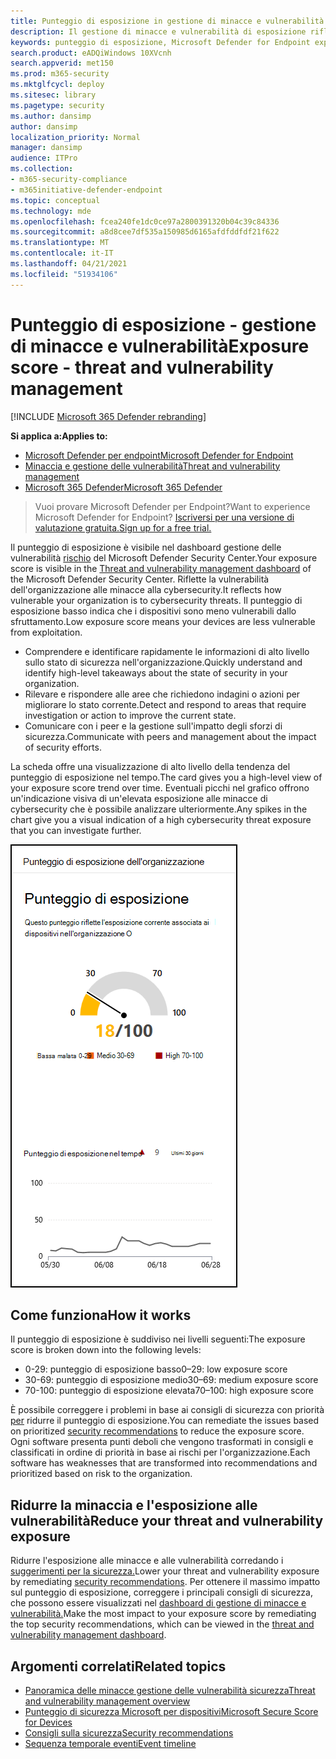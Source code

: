 ```yaml
---
title: Punteggio di esposizione in gestione di minacce e vulnerabilità
description: Il gestione di minacce e vulnerabilità di esposizione riflette la vulnerabilità dell'organizzazione alle minacce alla cybersecurity.
keywords: punteggio di esposizione, Microsoft Defender for Endpoint exposure score, Microsoft Defender for Endpoint tvm exposure score, organization exposure score, tvm organization exposure score, gestione di minacce e vulnerabilità, Microsoft Defender for Endpoint
search.product: eADQiWindows 10XVcnh
search.appverid: met150
ms.prod: m365-security
ms.mktglfcycl: deploy
ms.sitesec: library
ms.pagetype: security
ms.author: dansimp
author: dansimp
localization_priority: Normal
manager: dansimp
audience: ITPro
ms.collection:
- m365-security-compliance
- m365initiative-defender-endpoint
ms.topic: conceptual
ms.technology: mde
ms.openlocfilehash: fcea240fe1dc0ce97a2800391320b04c39c84336
ms.sourcegitcommit: a8d8cee7df535a150985d6165afdfddfdf21f622
ms.translationtype: MT
ms.contentlocale: it-IT
ms.lasthandoff: 04/21/2021
ms.locfileid: "51934106"
---
```

# <a name="exposure-score---threat-and-vulnerability-management"></a><span data-ttu-id="61803-104">Punteggio di esposizione - gestione di minacce e vulnerabilità</span><span class="sxs-lookup"><span data-stu-id="61803-104">Exposure score - threat and vulnerability management</span></span>

[!INCLUDE [Microsoft 365 Defender rebranding](../../includes/microsoft-defender.md)]

<span data-ttu-id="61803-105">**Si applica a:**</span><span class="sxs-lookup"><span data-stu-id="61803-105">**Applies to:**</span></span>

- [<span data-ttu-id="61803-106">Microsoft Defender per endpoint</span><span class="sxs-lookup"><span data-stu-id="61803-106">Microsoft Defender for Endpoint</span></span>](https://go.microsoft.com/fwlink/?linkid=2154037)
- [<span data-ttu-id="61803-107">Minaccia e gestione delle vulnerabilità</span><span class="sxs-lookup"><span data-stu-id="61803-107">Threat and vulnerability management</span></span>](next-gen-threat-and-vuln-mgt.md)
- [<span data-ttu-id="61803-108">Microsoft 365 Defender</span><span class="sxs-lookup"><span data-stu-id="61803-108">Microsoft 365 Defender</span></span>](https://go.microsoft.com/fwlink/?linkid=2118804)

><span data-ttu-id="61803-109">Vuoi provare Microsoft Defender per Endpoint?</span><span class="sxs-lookup"><span data-stu-id="61803-109">Want to experience Microsoft Defender for Endpoint?</span></span> [<span data-ttu-id="61803-110">Iscriversi per una versione di valutazione gratuita.</span><span class="sxs-lookup"><span data-stu-id="61803-110">Sign up for a free trial.</span></span>](https://www.microsoft.com/microsoft-365/windows/microsoft-defender-atp?ocid=docs-wdatp-portaloverview-abovefoldlink)

<span data-ttu-id="61803-111">Il punteggio di esposizione è visibile nel dashboard gestione delle vulnerabilità [rischio](tvm-dashboard-insights.md) del Microsoft Defender Security Center.</span><span class="sxs-lookup"><span data-stu-id="61803-111">Your exposure score is visible in the [Threat and vulnerability management dashboard](tvm-dashboard-insights.md) of the Microsoft Defender Security Center.</span></span> <span data-ttu-id="61803-112">Riflette la vulnerabilità dell'organizzazione alle minacce alla cybersecurity.</span><span class="sxs-lookup"><span data-stu-id="61803-112">It reflects how vulnerable your organization is to cybersecurity threats.</span></span> <span data-ttu-id="61803-113">Il punteggio di esposizione basso indica che i dispositivi sono meno vulnerabili dallo sfruttamento.</span><span class="sxs-lookup"><span data-stu-id="61803-113">Low exposure score means your devices are less vulnerable from exploitation.</span></span>

- <span data-ttu-id="61803-114">Comprendere e identificare rapidamente le informazioni di alto livello sullo stato di sicurezza nell'organizzazione.</span><span class="sxs-lookup"><span data-stu-id="61803-114">Quickly understand and identify high-level takeaways about the state of security in your organization.</span></span>
- <span data-ttu-id="61803-115">Rilevare e rispondere alle aree che richiedono indagini o azioni per migliorare lo stato corrente.</span><span class="sxs-lookup"><span data-stu-id="61803-115">Detect and respond to areas that require investigation or action to improve the current state.</span></span>
- <span data-ttu-id="61803-116">Comunicare con i peer e la gestione sull'impatto degli sforzi di sicurezza.</span><span class="sxs-lookup"><span data-stu-id="61803-116">Communicate with peers and management about the impact of security efforts.</span></span>

<span data-ttu-id="61803-117">La scheda offre una visualizzazione di alto livello della tendenza del punteggio di esposizione nel tempo.</span><span class="sxs-lookup"><span data-stu-id="61803-117">The card gives you a high-level view of your exposure score trend over time.</span></span> <span data-ttu-id="61803-118">Eventuali picchi nel grafico offrono un'indicazione visiva di un'elevata esposizione alle minacce di cybersecurity che è possibile analizzare ulteriormente.</span><span class="sxs-lookup"><span data-stu-id="61803-118">Any spikes in the chart give you a visual indication of a high cybersecurity threat exposure that you can investigate further.</span></span>

![Scheda punteggio esposizione](images/tvm_exp_score.png)

## <a name="how-it-works"></a><span data-ttu-id="61803-120">Come funziona</span><span class="sxs-lookup"><span data-stu-id="61803-120">How it works</span></span>

<span data-ttu-id="61803-121">Il punteggio di esposizione è suddiviso nei livelli seguenti:</span><span class="sxs-lookup"><span data-stu-id="61803-121">The exposure score is broken down into the following levels:</span></span>

- <span data-ttu-id="61803-122">0-29: punteggio di esposizione basso</span><span class="sxs-lookup"><span data-stu-id="61803-122">0–29: low exposure score</span></span>
- <span data-ttu-id="61803-123">30-69: punteggio di esposizione medio</span><span class="sxs-lookup"><span data-stu-id="61803-123">30–69: medium exposure score</span></span>
- <span data-ttu-id="61803-124">70-100: punteggio di esposizione elevata</span><span class="sxs-lookup"><span data-stu-id="61803-124">70–100: high exposure score</span></span>

<span data-ttu-id="61803-125">È possibile correggere i problemi in base ai consigli di sicurezza con priorità [per](tvm-security-recommendation.md) ridurre il punteggio di esposizione.</span><span class="sxs-lookup"><span data-stu-id="61803-125">You can remediate the issues based on prioritized [security recommendations](tvm-security-recommendation.md) to reduce the exposure score.</span></span> <span data-ttu-id="61803-126">Ogni software presenta punti deboli che vengono trasformati in consigli e classificati in ordine di priorità in base ai rischi per l'organizzazione.</span><span class="sxs-lookup"><span data-stu-id="61803-126">Each software has weaknesses that are transformed into recommendations and prioritized based on risk to the organization.</span></span>

## <a name="reduce-your-threat-and-vulnerability-exposure"></a><span data-ttu-id="61803-127">Ridurre la minaccia e l'esposizione alle vulnerabilità</span><span class="sxs-lookup"><span data-stu-id="61803-127">Reduce your threat and vulnerability exposure</span></span>

<span data-ttu-id="61803-128">Ridurre l'esposizione alle minacce e alle vulnerabilità corredando i [suggerimenti per la sicurezza.](tvm-security-recommendation.md)</span><span class="sxs-lookup"><span data-stu-id="61803-128">Lower your threat and vulnerability exposure by remediating [security recommendations](tvm-security-recommendation.md).</span></span> <span data-ttu-id="61803-129">Per ottenere il massimo impatto sul punteggio di esposizione, correggere i principali consigli di sicurezza, che possono essere visualizzati nel [dashboard di gestione di minacce e vulnerabilità.](tvm-dashboard-insights.md)</span><span class="sxs-lookup"><span data-stu-id="61803-129">Make the most impact to your exposure score by remediating the top security recommendations, which can be viewed in the [threat and vulnerability management dashboard](tvm-dashboard-insights.md).</span></span>

## <a name="related-topics"></a><span data-ttu-id="61803-130">Argomenti correlati</span><span class="sxs-lookup"><span data-stu-id="61803-130">Related topics</span></span>

- [<span data-ttu-id="61803-131">Panoramica delle minacce gestione delle vulnerabilità sicurezza</span><span class="sxs-lookup"><span data-stu-id="61803-131">Threat and vulnerability management overview</span></span>](next-gen-threat-and-vuln-mgt.md)
- [<span data-ttu-id="61803-132">Punteggio di sicurezza Microsoft per dispositivi</span><span class="sxs-lookup"><span data-stu-id="61803-132">Microsoft Secure Score for Devices</span></span>](tvm-microsoft-secure-score-devices.md)
- [<span data-ttu-id="61803-133">Consigli sulla sicurezza</span><span class="sxs-lookup"><span data-stu-id="61803-133">Security recommendations</span></span>](tvm-security-recommendation.md)
- [<span data-ttu-id="61803-134">Sequenza temporale eventi</span><span class="sxs-lookup"><span data-stu-id="61803-134">Event timeline</span></span>](threat-and-vuln-mgt-event-timeline.md)
